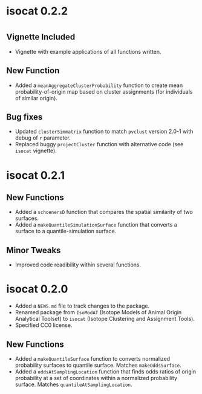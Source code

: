 

# isocat 0.2.2
# 
## Vignette Included
* Vignette with example applications of all functions written.

## New Function
* Added a `meanAggregateClusterProbability` function to create mean probability-of-origin map based on cluster assignments (for individuals of similar origin).

## Bug fixes
* Updated `clusterSimmatrix` function to match `pvclust` version 2.0-1 with debug of `r` parameter.
* Replaced buggy `projectCluster` function with alternative code (see `isocat` vignette).




# isocat 0.2.1

## New Functions
* Added a `schoenersD` function that compares the spatial similarity of two surfaces.
* Added a `makeQuantileSimulationSurface` function that converts a surface to a quantile-simulation surface.


## Minor Tweaks
* Improved code readibility within several functions.


# isocat 0.2.0

* Added a `NEWS.md` file to track changes to the package.
* Renamed package from `IsoModAT` (Isotope Models of Animal Origin Analytical Toolset) to `isocat` (Isotope Clustering and Assignment Tools). 
* Specified CC0 license.

## New Functions
* Added a `makeQuantileSurface` function to converts normalized probability surfaces to quantile surface. Matches `makeOddsSurface`.
* Added a `oddsAtSamplingLocation` function that finds odds ratios of origin probability at a set of coordinates within a normalized probability surface. Matches `quantileAtSamplingLocation`.
